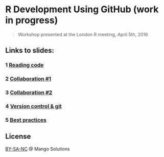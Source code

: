 
# R Development Using GitHub (work in progress)

> Workshop presented at the London R meeting, April 5th, 2016

## Links to slides:

### 1 [Reading code](http://mangothecat.github.io/github-workshop/01-reading-code.html)

### 2 [Collaboration #1](http://mangothecat.github.io/github-workshop/02-collaboration-1.html)

### 3 [Collaboration #2](http://mangothecat.github.io/github-workshop/03-collaboration-2.html)

### 4 [Version control & git](http://mangothecat.github.io/github-workshop/04-version-control-and-git.html)

### 5 [Best practices](http://mangothecat.github.io/github-workshop/05-best-practices.html)

## License

[BY-SA-NC](https://creativecommons.org/licenses/by-nc-sa/4.0/) @ Mango Solutions
